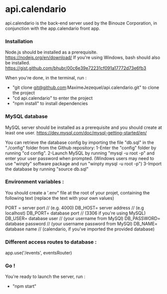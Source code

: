 # api.calendario

api.calendario is the back-end server used by the Binouze Corporation, in conjunction with the app.calendario front app.

### Installation

Node.js should be installed as a prerequisite.
https://nodejs.org/en/download/
If you're using Windows, bash should also be installed.
https://gist.github.com/bhubr/00c6e39e72231cf091a17772d73e6fb3

When you're done, in the terminal, run :

- "git clone git@github.com:MaximeJezequel/api.calendario.git" to clone the project
- "cd api.calendario" to enter the project
- "npm install" to install dependencies

### MySQL database

MySQL server should be installed as a prerequisite and you should create at least one user.
https://dev.mysql.com/doc/mysql-getting-started/en/

You can retrieve the database config by importing the file "db.sql" in the "./config" folder from the Github repository:
1-Enter the "config" folder by running "cd config".
2-Launch MySQL by running "mysql -u root -p" and enter your user password when prompted.
(Windows users may need to use "winpty" software package and run "winpty mysql -u root -p")
3-Import the database by running "source db.sql"

### Environment variables :

You should create a '.env" file at the root of your projet, containing the following text (replace the text with your own values)

PORT = server port // (e.g. 4000)
DB_HOST= server address // (e.g localhost)
DB_PORT= database port // (3306 if you're using MySQL)
DB_USER= database user // (your username from MySQl)
DB_PASSWORD= database password // (your username password from MySQl)
DB_NAME= database name // (calendario, if you've imported the provided database)

### Different access routes to database :

app.use('/events', eventsRouter)

### Go !

You're ready to launch the server, run :

- "npm start"
